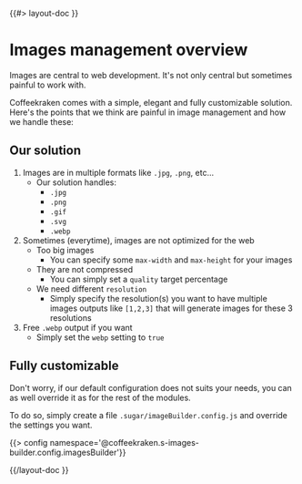 <!--
/**
 * @name            Overview
 * @namespace       doc.images
 * @type            Markdown
 * @platform        md
 * @status          stable
 * @menu            Documentation / Images           /doc/images/overview
 *
 * @since           2.0.0
 * @author    Olivier Bossel <olivier.bossel@gmail.com> (https://coffeekraken.io)
 */
-->

{{#> layout-doc }}

# Images management overview

Images are central to web development. It's not only central but sometimes painful to work with.

Coffeekraken comes with a simple, elegant and fully customizable solution. Here's the points that we think are painful in image management and how we handle these:

## Our solution

1. Images are in multiple formats like `.jpg`, `.png`, etc...
    - Our solution handles:
        - `.jpg`
        - `.png`
        - `.gif`
        - `.svg`
        - `.webp`
2. Sometimes (everytime), images are not optimized for the web
    - Too big images
        - You can specify some `max-width` and `max-height` for your images
    - They are not compressed
        - You can simply set a `quality` target percentage
    - We need different `resolution`
        - Simply specify the resolution(s) you want to have multiple images outputs like `[1,2,3]` that will generate images for these 3 resolutions
3. Free `.webp` output if you want
    - Simply set the `webp` setting to `true`

## Fully customizable

Don't worry, if our default configuration does not suits your needs, you can as well override it as for the rest of the modules.

To do so, simply create a file `.sugar/imageBuilder.config.js` and override the settings you want.

{{> config namespace='@coffeekraken.s-images-builder.config.imagesBuilder'}}

{{/layout-doc }}
